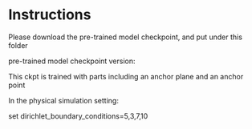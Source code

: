 # Instructions

Please download the pre-trained model checkpoint, and put under this folder

pre-trained model checkpoint version:

This ckpt is trained with parts including an anchor plane and an anchor point

In the physical simulation setting:

set dirichlet_boundary_conditions=5,3,7,10
